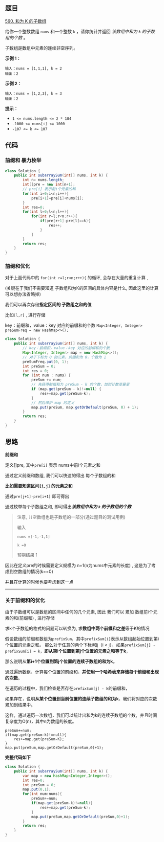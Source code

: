 ## 题目

[560. 和为 K 的子数组](https://leetcode.cn/problems/subarray-sum-equals-k/)

给你一个整数数组 `nums` 和一个整数 `k` ，请你统计并返回 *该数组中和为 `k` 的子数组的个数* 。

子数组是数组中元素的连续非空序列。

 

**示例 1：**

```
输入：nums = [1,1,1], k = 2
输出：2
```

**示例 2：**

```
输入：nums = [1,2,3], k = 3
输出：2
```

 

**提示：**

- `1 <= nums.length <= 2 * 104`
- `-1000 <= nums[i] <= 1000`
- `-107 <= k <= 107`

## 代码

### 前缀和 暴力枚举

```java
class Solution {
    public int subarraySum(int[] nums, int k) {
        int n= nums.length;
        int[]pre = new int[n+1];
        // pre[i] 表示前i个元素的和
        for(int i=0;i<n;i++){
            pre[i+1]=pre[i]+nums[i];
        }
        int res=0;
        for(int l=0;l<n;l++){
            for(int r=l;r<n;r++){
                if(pre[r+1]-pre[l]==k){
                    res++;
                }
            }
        }
        return res;
    }
}
```

### 前缀和优化

对于上面代码中的 `for(int r=l;r<n;r++){` 的循环, 会存在大量的重复计算 , 

(关键在于我们不需要知道 子数组和为K的区间的具体内容是什么, 因此这里的计算可以想办法省略掉)

我们可以再次存储**指定区间的 子数组之和的值**

比如`[l,r]` , 进行存储

key：前缀和，value：key 对应的前缀和的个数
`Map<Integer, Integer> preSumFreq = new HashMap<>();`

```java
class Solution {
    public int subarraySum(int[] nums, int k) {
        // key：前缀和，value：key 对应的前缀和的个数
        Map<Integer, Integer> map = new HashMap<>();
        // 对于下标为 0 的元素，前缀和为 0，个数为 1
        preSumFreq.put(0, 1);
        int preSum = 0;
        int res = 0;
        for (int num : nums) {
            preSum += num;
            // 先获得前缀和为 preSum - k 的个数，加到计数变量里
            if (map.get(preSum - k)!=null) {
                res+=map.get(preSum-k); 
            }
            // 然后维护 map 的定义
            map.put(preSum, map.getOrDefault(preSum, 0) + 1);
        }
        return res;
    }
}
```

## 思路

**前缀和**

定义[]pre, 其中`pre[i]` 表示 nums中前i个元素之和

通过定义前缀和数组, 我们可以快速的得出 每个子数组的和

**比如需要知道区间`[i,j]` 的元素之和**

通过`pre[j+1]-pre[i+1]` 即可得出

通过枚举每个子数组之和, 即可得出***该数组中和为 `k` 的子数组的个数***

> 注意, `[]`空数组也是子数组的一部分(通过题目的测试用例)
>
> 输入
>
> `nums =[-1,-1,1]`
>
> `k =0`
>
> 预期结果 1

因此在定义pre的时候需要定义规模为 n+1(n为nums中元素的长度) , 这是为了考虑到空数组的情况(k==0)

并且在计算的时候也要考虑到这一点

----

### 关于前缀和的优化

由于子数组可以是数组的区间中任何的几个元素, 因此 我们可以 累加 数组前i个元素的和(前缀和) , 进行存储

求k个子数组的格式的问题可以转换为, 求**数组中两个前缀和之差**等于K的情况

假设数组的前缀和数组为`prefixSum`，其中`prefixSum[i]`表示从数组起始位置到第i个位置的元素之和。
那么对于任意的两个下标i和j（i < j），如果`prefixSum[j] - prefixSum[i] = k`，**即从第i个位置到第j个位置的元素之和等于k**，

那么说明从**第i+1个位置到第j个位置的连续子数组的和为k**。

通过遍历数组，计算每个位置的前缀和，**并使用一个哈希表来存储每个前缀和出现的次数**。

在遍历的过程中，我们检查是否存在`prefixSum[j] - k`的前缀和，

如果存在，说明**从某个位置到当前位置的连续子数组的和为k**，我们将对应的次数累加到结果中。

这样，通过遍历一次数组，我们可以统计出和为k的连续子数组的个数，并且时间复杂度为O(n)，其中n为数组的长度。

```
preSum+=num;
if(map.get(preSum-k)!=null){
	res+=map.get(preSum-K);
}
map.put(preSum,map.getOrDefault(preSum,0)+1);
```

**完整代码如下**

```java
class Solution {
    public int subarraySum(int[] nums, int k) {
		var map = new HashMap<Integer,Integer>();
        int res=0;
        int preSum = 0;
        map.put(0,1);
        for(int num:nums){
            preSum+=num;
            if(map.get(preSum-k)!=null){
                res+=map.get(preSum-k);
            }
            map.put(preSum,map.getOrDefault(preSum,0)+1);
        }
        return res;
    }
}
```

